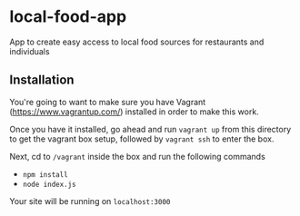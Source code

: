 # local-food-app
App to create easy access to local food sources for restaurants and individuals

## Installation
You're going to want to make sure you have Vagrant (https://www.vagrantup.com/) installed in order to make this work.

Once you have it installed, go ahead and run `vagrant up` from this directory to get the vagrant box setup, followed by `vagrant ssh` to enter the box.

Next, cd to `/vagrant` inside the box and run the following commands

- `npm install`
- `node index.js`

Your site will be running on `localhost:3000`
